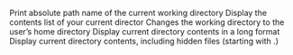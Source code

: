 Print absolute path name of the current working directory
Display the contents list of your current director
Changes the working directory to the user’s home directory
Display current directory contents in a long format
Display current directory contents, including hidden files (starting with .)

